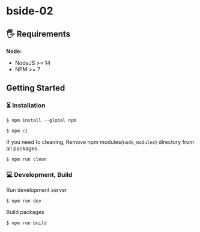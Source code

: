 # bside-02

## 🖐 Requirements

**Node:**

- NodeJS >= 14
- NPM >= 7

## Getting Started

### ⏳ Installation

```shell
$ npm install --global npm
```

```shell
$ npm ci
```

If you need to cleaning, Remove npm modules(`node_modules`) directory from all packages.

```shell
$ npm run clean
```

### 💻 Development, Build

Run development server

```shell
$ npm run dev
```

Build packages

```shell
$ npm run build
```
